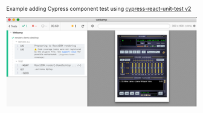Example adding Cypress component test using [cypress-react-unit-test v2](https://github.com/bahmutov/cypress-react-unit-test/pull/108)

![Demo test](images/test-screenshot.png)
